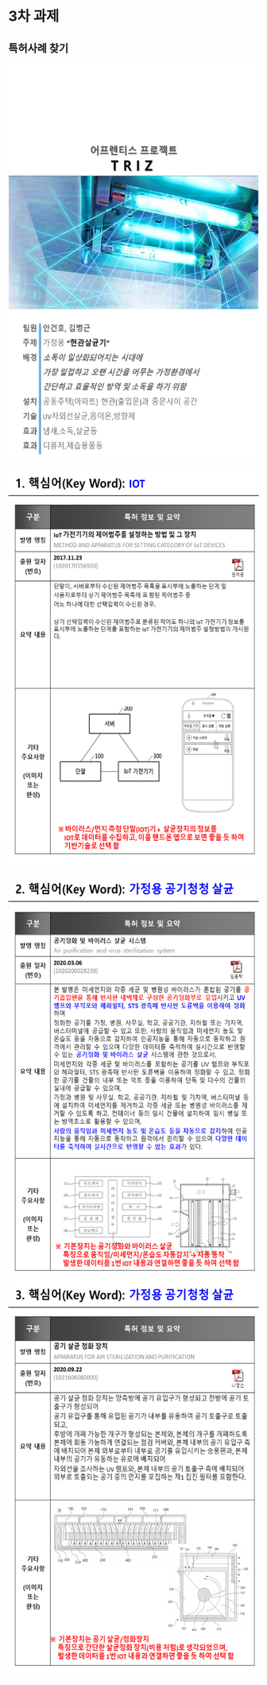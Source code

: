 
# 3차 과제

## 특허사례 찾기
 

<p align="left" margin=100>  
<p><img src="https://github.com/ByeongKeun/Industrial-AI/blob/master/images/2020_2_1005_example_01.png"  width="600" height="800"></p>
<p><img src="https://github.com/ByeongKeun/Industrial-AI/blob/master/images/2020_2_1005_example_02.png"  width="600" height="800"></p>
<p><img src="https://github.com/ByeongKeun/Industrial-AI/blob/master/images/2020_2_1005_example_03.png"  width="600" height="800"></p>
<p><img src="https://github.com/ByeongKeun/Industrial-AI/blob/master/images/2020_2_1005_example_04.png"  width="600" height="800"></p>
